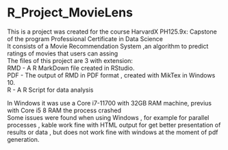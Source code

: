 # R_Project_MovieLens
This is a project was created for the course HarvardX PH125.9x: Capstone of the program Professional Certificate in Data Science \
It consists of a Movie Recommendation System ,an algorithm to predict ratings of movies that users can assing\
The files of this project are 3 with extension:\
RMD  - A R MarkDown file created in RStudio. \
PDF  - The output of RMD in PDF format , created with MikTex in Windows 10. \
R    - A R Script for data analysis 

In Windows it  was use a Core i7-11700 with 32GB RAM machine, previus with Core i5 8 RAM  the process crashed\
Some issues were found when using Windows , for example for parallel processes , kable work fine with HTML output for get better presentation of results or data , but does not work fine with windows at the moment of pdf generation.
